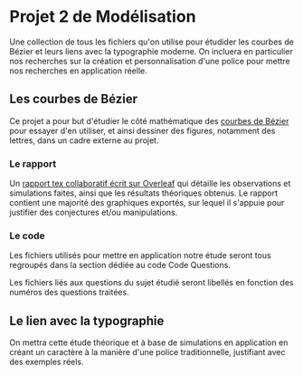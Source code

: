 # Projet 2 de Modélisation

Une collection de tous les fichiers qu'on utilise pour étudider les courbes de Bézier et leurs liens avec la typographie moderne. 
On incluera en particulier nos recherches sur la création et personnalisation d'une police pour mettre nos recherches en application réelle.

## Les courbes de Bézier

Ce projet a pour but d'étudier le côté mathématique des [courbes de Bézier](https://fr.wikipedia.org/wiki/Courbe_de_B%C3%A9zier) pour essayer d'en utiliser, 
et ainsi dessiner des figures, notamment des lettres, dans un cadre externe au projet.

### Le rapport
Un [rapport tex collaboratif écrit sur Overleaf](https://www.overleaf.com/project/634443660bebd336834ad537) qui détaille les observations et simulations faites, ainsi que les résultats théoriques obtenus.
Le rapport contient une majorité des graphiques exportés, sur lequel il s'appuie pour justifier des conjectures et/ou manipulations.

### Le code
Les fichiers utilisés pour mettre en application notre étude seront tous regroupés dans la section dédiée au code Code Questions. 

Les fichiers liés aux questions du sujet étudié seront libellés en fonction des numéros des questions traitées.

## Le lien avec la typographie

On mettra cette étude théorique et à base de simulations en application en créant un caractère à la manière d'une police traditionnelle, justifiant avec des exemples réels.



